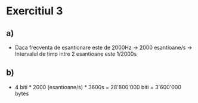 # Exercitiul 3

## a)
- Daca frecventa de esantionare este de 2000Hz -> 2000 esantioane/s -> Intervalul de timp intre 2 esantioane este 1/2000s

## b)
- 4 biti * 2000 (esantioane/s) * 3600s = 28'800'000 biti = 3'600'000 bytes
